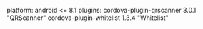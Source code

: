 platform: 
  android <= 8.1
plugins: 
  cordova-plugin-qrscanner 3.0.1 "QRScanner"
  cordova-plugin-whitelist 1.3.4 "Whitelist"
